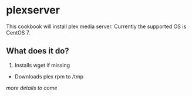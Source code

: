 # plexserver

This cookbook will install plex media server. Currently the supported OS is CentOS 7.

## What does it do?

1. Installs wget if missing
- Downloads plex rpm to /tmp

*more details to come*
